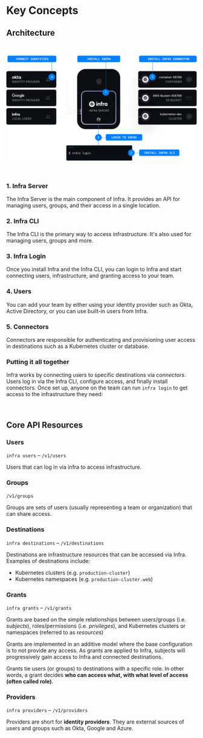 # Key Concepts

## Architecture

<br />

![architecture](../images/architecture.svg)

<br />


### 1. Infra Server

The Infra Server is the main component of Infra. It provides an API for managing users, groups, and their access in a single location.

### 2. Infra CLI

The Infra CLI is the primary way to access infrastructure. It's also used for managing users, groups and more.

### 3. Infra Login

Once you install Infra and the Infra CLI, you can login to Infra and start connecting users, infrastructure, and granting access to your team.

### 4. Users

You can add your team by either using your identity provider such as Okta, Active Directory, or you can use built-in users from Infra.

### 5. Connectors

Connectors are responsible for authenticating and provisioning user access in destinations such as a Kubernetes cluster or database.

### Putting it all together

Infra works by connecting users to specific destinations via _connectors_. Users log in via the Infra CLI, configure access, and finally install connectors. Once set up, anyone on the team can run `infra login` to get access to the infrastructure they need:

<br />

## Core API Resources

### Users

`infra users` – `/v1/users`

Users that can log in via infra to access infrastructure.

### Groups

`/v1/groups`

Groups are sets of users (usually representing a team or organization) that can share access.

### Destinations

`infra destinations` – `/v1/destinations`

Destinations are infrastructure resources that can be accessed via Infra. Examples of destinations include:

* Kubernetes clusters (e.g. `production-cluster`)
* Kubernetes namespaces (e.g. `production-cluster.web`)

### Grants

`infra grants` – `/v1/grants`

Grants are based on the simple relationships between users/groups (i.e. _subjects_), roles/permissions (i.e. _privileges_), and Kubernetes clusters or namespaces (referred to as _resources_)

Grants are implemented in an additive model where the base configuration is to not provide any access. As grants are applied to Infra, subjects will progressively gain access to Infra and connected destinations.

Grants tie users (or groups) to destinations with a specific role. In other words, a grant decides **who can access what, with what level of access (often called role)**.

### Providers

`infra providers` – `/v1/providers`

Providers are short for **identity providers**. They are external sources of users and groups such as Okta, Google and Azure.
